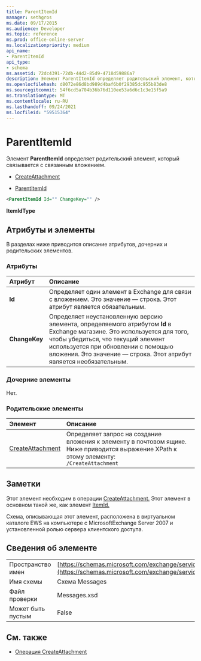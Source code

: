 ```yaml
---
title: ParentItemId
manager: sethgros
ms.date: 09/17/2015
ms.audience: Developer
ms.topic: reference
ms.prod: office-online-server
ms.localizationpriority: medium
api_name:
- ParentItemId
api_type:
- schema
ms.assetid: 72dc4391-72db-44d2-85d9-4718d59886a7
description: Элемент ParentItemId определяет родительский элемент, который связывается с связанным вложением.
ms.openlocfilehash: d8072e86d8bd989d4baf6b0f29385dc955b83de8
ms.sourcegitcommit: 54f6cd5a704b36b76d110ee53a6d6c1c3e15f5a9
ms.translationtype: MT
ms.contentlocale: ru-RU
ms.lasthandoff: 09/24/2021
ms.locfileid: "59515364"
---
```

# <a name="parentitemid"></a>ParentItemId

Элемент **ParentItemId** определяет родительский элемент, который связывается с связанным вложением. 
  
- [CreateAttachment](createattachment.md)
  
- [ParentItemId](parentitemid.md)
  
```xml
<ParentItemId Id="" ChangeKey="" />
```

**ItemIdType**

## <a name="attributes-and-elements"></a>Атрибуты и элементы

В разделах ниже приводится описание атрибутов, дочерних и родительских элементов.
  
### <a name="attributes"></a>Атрибуты

|**Атрибут**|**Описание**|
|:-----|:-----|
|**Id** <br/> |Определяет один элемент в Exchange для связи с вложением. Это значение — строка. Этот атрибут является обязательным.  <br/> |
|**ChangeKey** <br/> |Определяет неустановленную версию элемента, определяемого атрибутом **Id** в Exchange магазине. Это используется для того, чтобы убедиться, что текущий элемент используется при обновлении с помощью вложения. Это значение — строка. Этот атрибут является необязательным.  <br/> |
   
### <a name="child-elements"></a>Дочерние элементы

Нет.
  
### <a name="parent-elements"></a>Родительские элементы

|**Элемент**|**Описание**|
|:-----|:-----|
|[CreateAttachment](createattachment.md) <br/> |Определяет запрос на создание вложения к элементу в почтовом ящике.  <br/> Ниже приводится выражение XPath к этому элементу:  <br/>  `/CreateAttachment` <br/> |
   
## <a name="remarks"></a>Заметки

Этот элемент необходим в операции [CreateAttachment.](createattachment-operation.md) Этот элемент в основном такой же, как элемент [ItemId.](itemid.md) 
  
Схема, описывающая этот элемент, расположена в виртуальном каталоге EWS на компьютере с MicrosoftExchange Server 2007 и установленной ролью сервера клиентского доступа.
  
## <a name="element-information"></a>Сведения об элементе

|||
|:-----|:-----|
|Пространство имен  <br/> |[https://schemas.microsoft.com/exchange/services/2006/messages](https://schemas.microsoft.com/exchange/services/2006/messages) <br/> |
|Имя схемы  <br/> |Схема Messages  <br/> |
|Файл проверки  <br/> |Messages.xsd  <br/> |
|Может быть пустым  <br/> |False  <br/> |
   
## <a name="see-also"></a>См. также

- [Операция CreateAttachment](createattachment-operation.md)

